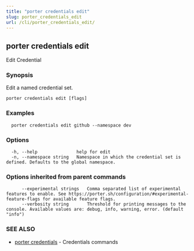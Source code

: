 ```yaml
---
title: "porter credentials edit"
slug: porter_credentials_edit
url: /cli/porter_credentials_edit/
---
```

## porter credentials edit

Edit Credential

### Synopsis

Edit a named credential set.

```
porter credentials edit [flags]
```

### Examples

```
  porter credentials edit github --namespace dev
```

### Options

```
  -h, --help               help for edit
  -n, --namespace string   Namespace in which the credential set is defined. Defaults to the global namespace.
```

### Options inherited from parent commands

```
      --experimental strings   Comma separated list of experimental features to enable. See https://porter.sh/configuration/#experimental-feature-flags for available feature flags.
      --verbosity string       Threshold for printing messages to the console. Available values are: debug, info, warning, error. (default "info")
```

### SEE ALSO

* [porter credentials](/cli/porter_credentials/)	 - Credentials commands

